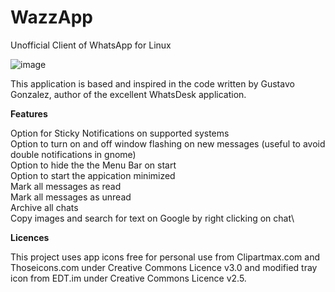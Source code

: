 # WazzApp
Unofficial Client of WhatsApp for Linux

![image](https://user-images.githubusercontent.com/79201496/109441124-4c2b7c00-7a2c-11eb-9bf8-042224ebea77.png)

This application is based and inspired in the code written by Gustavo Gonzalez, author of the excellent WhatsDesk application.

**Features**

Option for Sticky Notifications on supported systems\
Option to turn on and off window flashing on new messages (useful to avoid double notifications in gnome)\
Option to hide the the Menu Bar on start\
Option to start the appication minimized\
Mark all messages as read\
Mark all messages as unread\
Archive all chats\
Copy images and search for text on Google by right clicking on chat\


**Licences**

This project uses app icons free for personal use from Clipartmax.com and Thoseicons.com under Creative Commons Licence v3.0 and modified tray icon from EDT.im under Creative Commons Licence v2.5.
